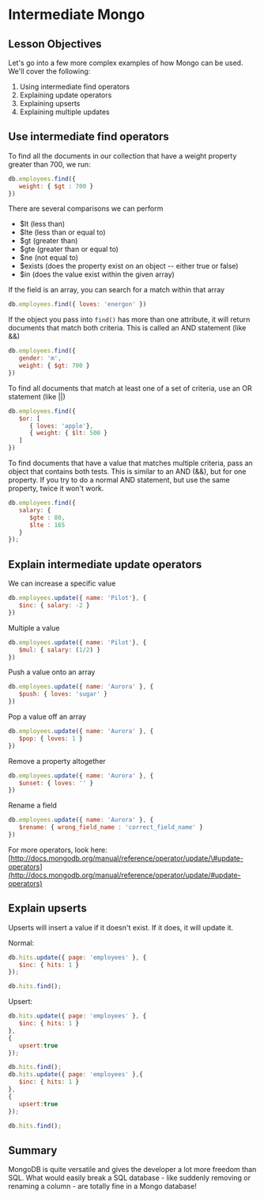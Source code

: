 # Intermediate Mongo

## Lesson Objectives

Let's go into a few more complex examples of how Mongo can be used. We'll cover the following:

1. Using intermediate find operators
2. Explaining update operators
3. Explaining upserts
4. Explaining multiple updates

## Use intermediate find operators

To find all the documents in our collection that have a weight property greater than 700, we run:

```javascript
db.employees.find({
   weight: { $gt : 700 }
})
```

There are several comparisons we can perform

* $lt \(less than\)
* $lte \(less than or equal to\)
* $gt \(greater than\)
* $gte \(greater than or equal to\)
* $ne \(not equal to\)
* $exists \(does the property exist on an object -- either true or false\)
* $in \(does the value exist within the given array\)

If the field is an array, you can search for a match within that array

```javascript
db.employees.find({ loves: 'energon' })
```

If the object you pass into `find()` has more than one attribute, it will return documents that match both criteria. This is called an AND statement \(like &&\)

```javascript
db.employees.find({
   gender: 'm',
   weight: { $gt: 700 }
})
```

To find all documents that match at least one of a set of criteria, use an OR statement \(like \|\|\)

```javascript
db.employees.find({
   $or: [
      { loves: 'apple'},
      { weight: { $lt: 500 }
   ]
})
```

To find documents that have a value that matches multiple criteria, pass an object that contains both tests. This is similar to an AND \(&&\), but for one property. If you try to do a normal AND statement, but use the same property, twice it won't work.

```javascript
db.employees.find({
   salary: {
      $gte : 80,
      $lte : 165
   }
});
```

## Explain intermediate update operators

We can increase a specific value

```javascript
db.employees.update({ name: 'Pilot'}, { 
   $inc: { salary: -2 }
})
```

Multiple a value

```javascript
db.employees.update({ name: 'Pilot'}, {
   $mul: { salary: (1/2) }
})
```

Push a value onto an array

```javascript
db.employees.update({ name: 'Aurora' }, {
   $push: { loves: 'sugar' }
})
```

Pop a value off an array

```javascript
db.employees.update({ name: 'Aurora' }, {
   $pop: { loves: 1 }
})
```

Remove a property altogether

```javascript
db.employees.update({ name: 'Aurora' }, {
   $unset: { loves: '' }
})
```

Rename a field

```javascript
db.employees.update({ name: 'Aurora' }, {
   $rename: { wrong_field_name : 'correct_field_name' }
})
```

For more operators, look here: [http://docs.mongodb.org/manual/reference/operator/update/\#update-operators](http://docs.mongodb.org/manual/reference/operator/update/#update-operators)

## Explain upserts

Upserts will insert a value if it doesn't exist. If it does, it will update it.

Normal:

```javascript
db.hits.update({ page: 'employees' }, {
   $inc: { hits: 1 }
});

db.hits.find();
```

Upsert:

```javascript
db.hits.update({ page: 'employees' }, {
   $inc: { hits: 1 }
},
{
   upsert:true
});

db.hits.find();
db.hits.update({ page: 'employees' },{
   $inc: { hits: 1 }
},
{
   upsert:true
});

db.hits.find();
```

## Summary

MongoDB is quite versatile and gives the developer a lot more freedom than SQL. What would easily break a SQL database - like suddenly removing or renaming a column - are totally fine in a Mongo database!

